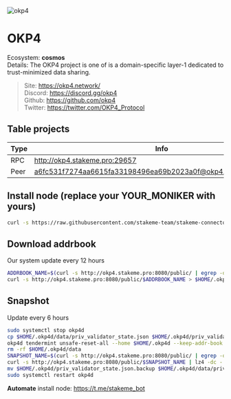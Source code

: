 ![okp4](https://user-images.githubusercontent.com/79249177/208854327-9b8bbae8-72ac-4d21-ae7d-8a94a0051913.png)
# OKP4

Ecosystem: **cosmos** </br>
Details: The OKP4 project is one of is a domain-specific layer-1 dedicated to trust-minimized data sharing.</br>

> Site: https://okp4.network/ </br>
> Discord: https://discord.gg/okp4 </br>
> Github: https://github.com/okp4 </br>
> Twitter: https://twitter.com/OKP4_Protocol </br>
## Table projects
| Type      | Info     |
|-----------|----------|
| RPC       | http://okp4.stakeme.pro:29657      |
| Peer      | a6fc531f7274aa6615fa33198496ea69b2023a0f@okp4.stakeme.pro:29656      |

## Install node (replace your YOUR_MONIKER with yours)
```sh
curl -s https://raw.githubusercontent.com/stakeme-team/stakeme-connector/master/scripts/okp4-installer.sh | STAKEME_MONIKER=YOUR_MONIKER && bash
```

## Download addrbook
Our system update every 12 hours
```sh
ADDRBOOK_NAME=$(curl -s http://okp4.stakeme.pro:8080/public/ | egrep -o ">okp4_addrbook.*\.json" | tr -d ">")
curl -s http://okp4.stakeme.pro:8080/public/$ADDRBOOK_NAME > $HOME/.okp4d/config/addrbook.json
```

## Snapshot
Update every 6 hours
```sh
sudo systemctl stop okp4d
cp $HOME/.okp4d/data/priv_validator_state.json $HOME/.okp4d/priv_validator_state.json.backup
okp4d tendermint unsafe-reset-all --home $HOME/.okp4d --keep-addr-book
rm -rf $HOME/.okp4d/data
SNAPSHOT_NAME=$(curl -s http://okp4.stakeme.pro:8080/public/ | egrep -o ">okp4_snapshot.*\.tar.lz4" | tr -d ">")
curl -s http://okp4.stakeme.pro:8080/public/$SNAPSHOT_NAME | lz4 -dc - | tar -xf - -C $HOME/.okp4d
mv $HOME/.okp4d/priv_validator_state.json.backup $HOME/.okp4d/data/priv_validator_state.json
sudo systemctl restart okp4d
```

**Automate** install node: https://t.me/stakeme_bot
